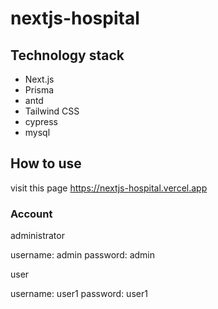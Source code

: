 # nextjs-hospital

## Technology stack

- Next.js
- Prisma
- antd
- Tailwind CSS
- cypress
- mysql

## How to use

visit this page
<https://nextjs-hospital.vercel.app>

### Account

administrator

username: admin
password: admin

user

username: user1
password: user1
